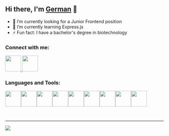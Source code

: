 ## Hi there, I'm <a href='https://github.com/orjive5'>German</a> 👋

- 🔭 I’m currently looking for a Junior Frontend position
- 🌱 I’m currently learning Express.js
- ⚡ Fun fact: I have a bachelor's degree in biotechnology

### Connect with me:

<a href="https://www.linkedin.com/in/german-dojcinovic-74436b241">
    <img height="50" src="https://cdn2.iconfinder.com/data/icons/social-icon-3/512/social_style_3_in-306.png"/>
</a>
<a href="https://www.instagram.com/germandojcinovic/?hl=en">
    <img height="50" src="https://cdn2.iconfinder.com/data/icons/social-icons-33/128/Instagram-512.png"/>
</a>

### Languages and Tools:

<img height=50 src="https://cdn.jsdelivr.net/gh/devicons/devicon/icons/html5/html5-original.svg" /><img height=50 src="https://cdn.jsdelivr.net/gh/devicons/devicon/icons/css3/css3-original.svg" /><img height=50 src="https://cdn.jsdelivr.net/gh/devicons/devicon/icons/javascript/javascript-original.svg" /><img height=50 src="https://cdn.jsdelivr.net/gh/devicons/devicon/icons/react/react-original.svg" /><img height=50 src="https://cdn.jsdelivr.net/gh/devicons/devicon/icons/jest/jest-plain.svg" /><img  height=50 src="https://cdn.jsdelivr.net/gh/devicons/devicon/icons/firebase/firebase-plain.svg" /><img  height=50 src="https://cdn.jsdelivr.net/gh/devicons/devicon/icons/webpack/webpack-original.svg" /><img  height=50 src="https://cdn.jsdelivr.net/gh/devicons/devicon/icons/linux/linux-original.svg" /><img height=50 src="https://cdn.jsdelivr.net/gh/devicons/devicon/icons/vscode/vscode-original.svg" />

<br />

---

<img src="https://github-readme-stats.vercel.app/api/top-langs?username=orjive5&layout=compact"/>

